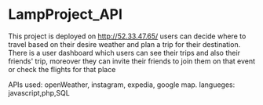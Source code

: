 # LampProject_API
This project is deployed on http://52.33.47.65/
users can decide where to travel based on their desire weather and plan a trip for their destination.
There is a user dashboard which users can see their trips and also their friends' trip, moreover they can invite their friends to join them on that event or check the flights for that place

APIs used: openWeather, instagram, expedia, google map.
langueges: javascript,php,SQL
